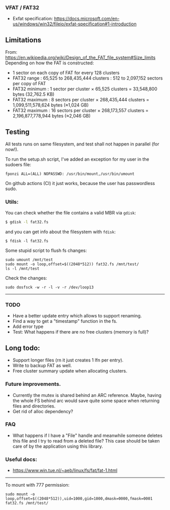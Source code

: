 ### VFAT / FAT32
* Exfat specification: https://docs.microsoft.com/en-us/windows/win32/fileio/exfat-specification#1-introduction


## Limitations
From: https://en.wikipedia.org/wiki/Design_of_the_FAT_file_system#Size_limits
Depending on how the FAT is constructed:
* 1 sector on each copy of FAT for every 128 clusters
* FAT32 range : 65,525 to 268,435,444 clusters : 512 to 2,097,152 sectors per copy of FAT
* FAT32 minimum : 1 sector per cluster × 65,525 clusters = 33,548,800 bytes (32,762.5 KB)
* FAT32 maximum : 8 sectors per cluster × 268,435,444 clusters = 1,099,511,578,624 bytes (≈1,024 GB)
* FAT32 maximum : 16 sectors per cluster × 268,173,557 clusters = 2,196,877,778,944 bytes (≈2,046 GB)


## Testing
All tests runs on same filesystem, and test shall not happen in parallel (for now!).

To run the setup.sh script, I've added an exception for my user in the sudoers file:
```
fponzi ALL=(ALL) NOPASSWD: /usr/bin/mount,/usr/bin/umount
```
On github actions (CI) it just works, because the user has passwordless sudo.


### Utils:
You can check whether the file contains a valid MBR via `gdisk`:

```bash
$ gdisk -l fat32.fs
```
and you can get info about the filesystem with `fdisk`:
```
$ fdisk -l fat32.fs
```

Some stupid script to flush fs changes:
```
sudo umount /mnt/test
sudo mount -o loop,offset=$((2048*512)) fat32.fs /mnt/test/
ls -l /mnt/test
```

Check the changes:
```shell
sudo dosfsck -w -r -l -v -r /dev/loop13
```


---

### TODO
* Have a better update entry which allows to support renaming.
* Find a way to get a "timestamp" function in the fs.
* Add error type
* Test: What happens if there are no free clusters (memory is full)?

## Long todo:
* Support longer files (rn it just creates 1 lfn per entry).
* Write to backup FAT as well.
* Free cluster summary update when allocating clusters.

### Future improvements.
* Currently the mutex is shared behind an ARC reference. Maybe, having the whole FS behind arc would save quite some space when
  returning files and directories.
* Get rid of alloc dependency?

### FAQ
* What happens if I have a "File" handle and meanwhile someone deletes this file and
  I try to read from a deleted file?
  This case should be taken care of by the application using this library.



### Useful docs:
* https://www.win.tue.nl/~aeb/linux/fs/fat/fat-1.html

---

To mount with 777 permission:

```
sudo mount -o loop,offset=$((2048*512)),uid=1000,gid=1000,dmask=0000,fmask=0001 fat32.fs /mnt/test/
```